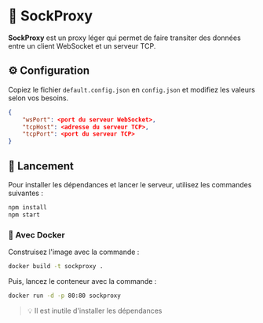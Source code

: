 # 📨 SockProxy

**SockProxy** est un proxy léger qui permet de faire transiter des données entre un client WebSocket et un serveur TCP.

## ⚙️ Configuration

Copiez le fichier `default.config.json` en `config.json` et modifiez les valeurs selon vos besoins.

```json
{
    "wsPort": <port du serveur WebSocket>,
    "tcpHost": <adresse du serveur TCP>,
    "tcpPort": <port du serveur TCP>
}
```

## 🚀 Lancement

Pour installer les dépendances et lancer le serveur, utilisez les commandes suivantes :

```bash
npm install
npm start
```

### 🐋 Avec Docker

Construisez l'image avec la commande :

```bash
docker build -t sockproxy .
```

Puis, lancez le conteneur avec la commande :

```bash
docker run -d -p 80:80 sockproxy
```

> 💡 Il est inutile d'installer les dépendances
